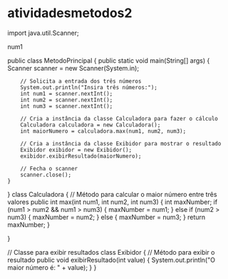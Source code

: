 # atividadesmetodos2
import java.util.Scanner;

num1

public class MetodoPrincipal {
    public static void main(String[] args) {
        Scanner scanner = new Scanner(System.in);

        // Solicita a entrada dos três números
        System.out.println("Insira três números:");
        int num1 = scanner.nextInt();
        int num2 = scanner.nextInt();
        int num3 = scanner.nextInt();

        // Cria a instância da classe Calculadora para fazer o cálculo
        Calculadora calculadora = new Calculadora();
        int maiorNumero = calculadora.max(num1, num2, num3);

        // Cria a instância da classe Exibidor para mostrar o resultado
        Exibidor exibidor = new Exibidor();
        exibidor.exibirResultado(maiorNumero);

        // Fecha o scanner
        scanner.close();
    }
}
class Calculadora {
    // Método para calcular o maior número entre três valores
    public int max(int num1, int num2, int num3) {
        int maxNumber;
        if (num1 > num2 && num1 > num3) {
            maxNumber = num1;
        } else if (num2 > num3) {
            maxNumber = num2;
        } else {
            maxNumber = num3;
        }
        return maxNumber;
    }

}

// Classe para exibir resultados
class Exibidor {
    // Método para exibir o resultado
    public void exibirResultado(int value) {
        System.out.println("O maior número é: " + value);
    }
}
